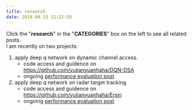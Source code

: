 ```yaml
---
title: research
date: 2018-08-15 12:22:59
---
```

Click the "**research**" in the "**CATEGORIES**" box on the left to see all related posts.  
I am recently on two projects:  
1. apply deep q network on dynamic channel access.  
    * code access and guidence on https://github.com/yujianyuanhaha/DQN-DSA
    * ongoing [performance evaluation post](/_posts/dqn-dsa.md)
2. apply deep q network on radar target tracking.
    * code access and guidence on https://github.com/yujianyuanhaha/Ersin
    * ongoing [performance evaluation post](/_posts/dqn-radar.md)